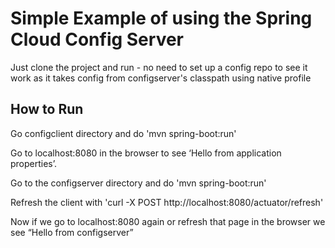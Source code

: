 # Simple Example of using the Spring Cloud Config Server

Just clone the project and run - no need to set up a config repo to see it work as it takes config from configserver's classpath using native profile

## How to Run

Go configclient directory and do 'mvn spring-boot:run'

Go to localhost:8080 in the browser to see ‘Hello from application properties’.

Go to the configserver directory and do 'mvn spring-boot:run'

Refresh the client with 'curl -X POST http://localhost:8080/actuator/refresh'

Now if we go to localhost:8080 again or refresh that page in the browser we see “Hello from configserver”

